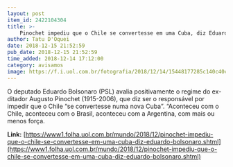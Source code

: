 ```yaml
---
layout: post
item_id: 2422104304
title: >-
    Pinochet impediu que o Chile se convertesse em uma Cuba, diz Eduardo Bolsonaro
author: Tatu D'Oquei
date: 2018-12-15 21:52:59
pub_date: 2018-12-15 21:52:59
time_added: 2018-12-14 17:12:00
category: avisamos
image: https://f.i.uol.com.br/fotografia/2018/12/14/15448177285c140c40ccb55_1544817728_3x2_rt.jpg
---
```


O deputado Eduardo Bolsonaro (PSL) avalia positivamente o regime do ex-ditador Augusto Pinochet (1915-2006), que diz ser o responsável por impedir que o Chile “se convertesse numa nova Cuba”. “Aconteceu com o Chile, aconteceu com o Brasil, aconteceu com a Argentina, com mais ou menos força.

**Link:** [https://www1.folha.uol.com.br/mundo/2018/12/pinochet-impediu-que-o-chile-se-convertesse-em-uma-cuba-diz-eduardo-bolsonaro.shtml](https://www1.folha.uol.com.br/mundo/2018/12/pinochet-impediu-que-o-chile-se-convertesse-em-uma-cuba-diz-eduardo-bolsonaro.shtml)

